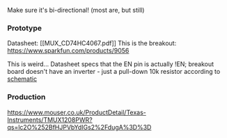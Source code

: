 Make sure it's bi-directional! (most are, but still)

### Prototype
Datasheet: [[MUX_CD74HC4067.pdf]]
This is the breakout: https://www.sparkfun.com/products/9056

This is weird... Datasheet specs that the EN pin is actually !EN; breakout board doesn't have an inverter - just a pull-down 10k resistor according to [schematic](https://cdn.sparkfun.com/datasheets/BreakoutBoards/Analog-Digital-Mux-Breakout-v11.pdf)

### Production
https://www.mouser.co.uk/ProductDetail/Texas-Instruments/TMUX1208PWR?qs=lc2O%252BfHJPVbYdIGs2%2FdugA%3D%3D